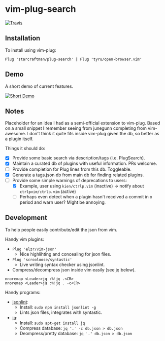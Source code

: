 # vim-plug-search

[![Travis][TravisShield]][TravisDash]

## Installation

To install using vim-plug:

```viml
Plug 'starcraftman/plug-search' | Plug 'tyru/open-browser.vim'
```

## Demo

A short demo of current features.

[![Short Demo][DemoGif]][DemoText]

## Notes

Placeholder for an idea I had as a semi-official extension to vim-plug.
Based on a small snippet I remember seeing from junegunn completing from vim-awesome.
I don't think it quite fits inside vim-plug given the db, so better as a plugin itself.

Things it should do:

- [x] Provide some basic search via description/tags (i.e. PlugSearch).
- [x] Maintain a curated db of plugins with useful information. PRs welcome.
- [ ] Provide completion for Plug lines from this db. Toggleable.
- [x] Generate a tags.json db from main db for finding related plugins.
- [ ] Provide some simple warnings of deprecations to users:
  - [x] Example, user using `kien/ctrlp.vim` (inactive) -> notify about `ctrlpvim/ctrlp.vim` (active)
  - [ ] Perhaps even detect when a plugin hasn't received a commit in x period and warn user? Might be annoying.

## Development

To help people easily contribute/edit the json from vim.

Handy vim plugins:
- `Plug 'elzr/vim-json'`
  - Nice highlihting and concealing for json files.
- `Plug 'scrooloose/syntastic'`
  - Live writing syntax checker using jsonlint.
- Compress/decompress json inside vim easily (see jq below).
```viml
nnoremap <Leader>jq :%!jq .<CR>
nnoremap <Leader>jQ :%!jq . -c<CR>
```

Handy programs:
- [jsonlint]:
  - Install: `sudo npm install jsonlint -g`
  - Lints json files, integrates with syntastic.
- [jq]:
  - Install: `sudo apt-get install jq`
  - Compress database: `jq '.' -c db.json > db.json`
  - Deompress/pretty database: `jq '.' db.json > db.json`

<!-- Links -->
[TravisShield]: https://travis-ci.org/starcraftman/plug-search.svg?branch=master
[TravisDash]: https://travis-ci.org/starcraftman/plug-search
[DemoGif]: https://github.com/starcraftman/plug-search/raw/master/demo.gif
[DemoText]: https://github.com/starcraftman/plug-search/blob/master/README.md
[jq]: https://stedolan.github.io/jq
[jsonlint]: https://github.com/zaach/jsonlint
